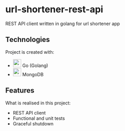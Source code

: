 # url-shortener-rest-api
REST API client written in golang for url shortener app
## Technologies
Project is created with:
* <img height="25" width="25" src="https://cdn.jsdelivr.net/gh/devicons/devicon/icons/go/go-original.svg" />  Go (Golang)
* <img height="25" width="25" src="https://cdn.simpleicons.org/mongodb/#47A248" /> MongoDB
## Features
What is realised in this project:
* REST API client
* Functional and unit tests
* Graceful shutdown
